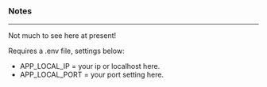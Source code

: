 ### Notes

---

Not much to see here at present!

Requires a .env file, settings below:

* APP_LOCAL_IP = your ip or localhost here.
* APP_LOCAL_PORT = your port setting here.